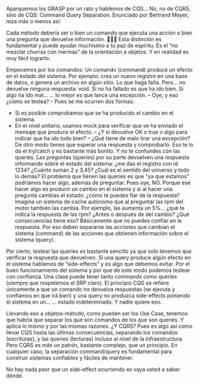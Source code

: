 Aparquemos los GRASP por un rato y hablemos de CQS… No, no de CQRS, sino de CQS: Command Query Separation. Enunciado por Bertrand Meyer, reza más o menos así:

Cada método debería ser o bien un comando que ejecuta una acción o bien una pregunta que devuelve información. 🧻👇🏼
Esta distinción es fundamental y puede ayudar muchísimo a tu paz de espíritu. Es el “no mezclar churras con merinas” de la orientación a objetos. Y en realidad es muy fácil lograrlo.

Empecemos por los comandos:
Un comando (command) produce un efecto en el estado del sistema. Por ejemplo: crea un nuevo registro en una base de datos, o genera un archivo en algún sitio. Lo que haga falta. Pero… no devuelve ninguna respuesta: void. Si no ha fallado es que ha ido bien. Si algo ha ido mal…
… lo mejor es que lance una excepción.
– Oye, y eso ¿cómo se testea?
– Pues se me ocurren dos formas:

* Si es posible comprobamos que se ha producido el cambio en el sistema.
* En el nivel unitario, usamos mock para verificar que se ha enviado el mensaje que produce el efecto.
  – ¿Y si devuelve OK o true o algo para indicar que ha ido todo bien?
  – ¿Qué tiene de malo tirar una excepción? De otro modo tienes que esperar una respuesta y comprobarlo. Eso te lo da el try/catch y es bastante más bonito.
  Y no te confundes con las queries.
  Las preguntas (queries) por su parte devuelven una respuesta informando sobre el estado del sistema: ¿me das el registro con id 1234? ¿Cuánto suman 2 y 3,45? ¿Cuál es el sentido del universo y todo lo demás?
  El problema que tienen las queries es que "ya que estamos" podríamos hacer algo, además de preguntar. Pues oye, NO. Porque ese hacer algo es producir un cambio en el sistema y si al hacer una pregunta cambias el estado: ¿cómo te puedes fiar de la respuesta?
  Imagina un sistema de coche autónomo que al preguntar las rpm del motor también las cambia. Por ejemplo, las aumenta un 5%… ¿qué te indica la respuesta de las rpm? ¿Antes o después de del cambio? ¿Qué consecuencias tiene eso? Básicamente que no puedes confiar en la respuesta.
  Por eso deben separarse las acciones que cambian el sistema (command) de las acciones que obtienen información sobre el sistema (query).

Por cierto, testear las queries es bastante sencillo ya que solo tenemos que verificar la respuesta que devuelven.
Si una query produce algún efecto en el sistema hablamos de “side-effects” y es algo que debemos evitar. Por el buen funcionamiento del sistema y por que de este modo podemos testear con confianza.
Una clase puede tener tanto commands como queries (siempre que respetemos el SRP claro). El principio CQS se refiere únicamente a que un comando no devuelva respuestas (se ejecuta y confiamos en que irá bien) y una query no produzca side-effects poniendo el sistema en un…
… estado indeterminado. Y nadie quiere eso.

Llevando eso a objetos-método, como pueden ser los Use Case, tenemos que habría que separar los que son comandos de los que son queries. Y aplica lo mismo y por las mismas razones.
¿Y CQRS? Pues es algo así como llevar CQS hasta las últimas consecuencias, separando los comandos (escrituras), y las queries (lecturas) incluso al nivel de la infraestructura. Pero CQRS es más un patrón, bastante complejo, que un principio.
En cualquier caso, la separación command/query es fundamental para construir sistemas confiables y fáciles de mantener.

No hay nada peor que un side-effect ocurriendo es vaya usted a saber dónde.